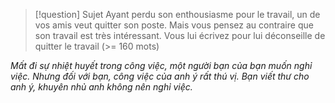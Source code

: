 > [!question] Sujet
> Ayant perdu son enthousiasme pour le travail, un de vos amis veut quitter son poste. Mais vous pensez au contraire que son travail est très intéressant. Vous lui écrivez pour lui déconseille de quitter le travail (>= 160 mots)

_Mất đi sự nhiệt huyết trong công việc, một người bạn của bạn muốn nghỉ việc. Nhưng đối với bạn, công việc của anh ý rất thú vị. Bạn viết thư cho anh ý, khuyên nhủ anh không nên nghỉ việc._

